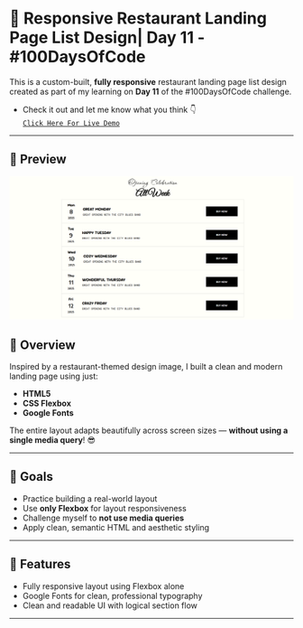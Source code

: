 # 🍕 Responsive Restaurant Landing Page List Design| Day 11 - #100DaysOfCode

This is a custom-built, **fully responsive** restaurant landing page list design created as part of my learning on **Day 11** of the #100DaysOfCode challenge.

- Check it out and let me know what you think 👇  
  [`Click Here For Live Demo`](https://devxsameer.github.io/basic-projects/Project3)

---

## 📸 Preview

![Landing Page List Design](./img/screenshot.png)

## 📄 Overview

Inspired by a restaurant-themed design image, I built a clean and modern landing page using just:

- **HTML5**
- **CSS Flexbox**
- **Google Fonts**

The entire layout adapts beautifully across screen sizes — **without using a single media query**! 😎

---

## 🎯 Goals

- Practice building a real-world layout
- Use **only Flexbox** for layout responsiveness
- Challenge myself to **not use media queries**
- Apply clean, semantic HTML and aesthetic styling

---

## 🧩 Features

- Fully responsive layout using Flexbox alone
- Google Fonts for clean, professional typography
- Clean and readable UI with logical section flow

---
